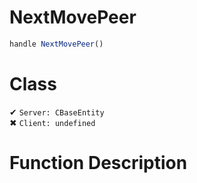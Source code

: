 # NextMovePeer
```js	
handle NextMovePeer()
```
# Class
✔ `Server: CBaseEntity`  
✖ `Client: undefined`  

# Function Description

